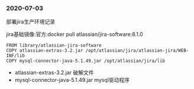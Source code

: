 ### 2020-07-03

部署jira生产环境记录

jira基础镜像:官方:docker pull atlassian/jira-software:8.1.0

```
FROM library/atlassian-jira-software
COPY atlassian-extras-3.2.jar /opt/atlassian/jira/atlassian-jira/WEB-INF/lib
COPY mysql-connector-java-5.1.49.jar /opt/atlassian/jira/lib
```

* atlassian-extras-3.2.jar 破解文件
* mysql-connector-java-5.1.49.jar mysql驱动程序





